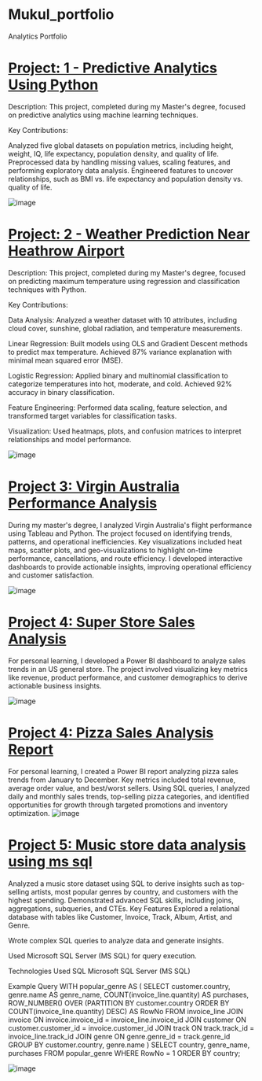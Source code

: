# Mukul_portfolio
Analytics Portfolio

# [Project: 1 - Predictive Analytics Using Python](https://github.com/MrSapkota/World-Population-Data-Visulaization-with-Python)
Description: This project, completed during my Master's degree, focused on predictive analytics using machine learning techniques.

Key Contributions:

Analyzed five global datasets on population metrics, including height, weight, IQ, life expectancy, population density, and quality of life.
Preprocessed data by handling missing values, scaling features, and performing exploratory data analysis.
Engineered features to uncover relationships, such as BMI vs. life expectancy and population density vs. quality of life.

![image](https://github.com/user-attachments/assets/bfa1066c-ae27-418b-a23f-c212e520ebeb)




# [Project: 2 - Weather Prediction Near Heathrow Airport](https://github.com/MrSapkota/weather-station-near-Heathrow-airport-in-London-By-Python)
Description: This project, completed during my Master's degree, focused on predicting maximum temperature using regression and classification techniques with Python.

Key Contributions:

Data Analysis: Analyzed a weather dataset with 10 attributes, including cloud cover, sunshine, global radiation, and temperature measurements.

Linear Regression: Built models using OLS and Gradient Descent methods to predict max temperature. Achieved 87% variance explanation with minimal mean squared error (MSE).

Logistic Regression: Applied binary and multinomial classification to categorize temperatures into hot, moderate, and cold. Achieved 92% accuracy in binary classification.

Feature Engineering: Performed data scaling, feature selection, and transformed target variables for classification tasks.

Visualization: Used heatmaps, plots, and confusion matrices to interpret relationships and model performance.

![image](https://github.com/user-attachments/assets/83422eaf-cd0c-4a76-809e-ffa19c563630)



# [Project 3: Virgin Australia Performance Analysis](https://github.com/MrSapkota/Australian-Airline.)

During my master's degree, I analyzed Virgin Australia's flight performance using Tableau and Python. The project focused on identifying trends, patterns, and operational inefficiencies. Key visualizations included heat maps, scatter plots, and geo-visualizations to highlight on-time performance, cancellations, and route efficiency. I developed interactive dashboards to provide actionable insights, improving operational efficiency and customer satisfaction.

![image](https://github.com/user-attachments/assets/b80f20d0-d208-4831-809f-035c42da2358)


# [Project 4: Super Store Sales Analysis](https://github.com/MrSapkota/pizza_sales_report_powerbi_-_SQL)

For personal learning, I developed a Power BI dashboard to analyze sales trends in an US general store. The project involved visualizing key metrics like revenue, product performance, and customer demographics to derive actionable business insights.

![image](https://github.com/user-attachments/assets/04f4c1b1-c4f8-41c6-bd57-774f82d370a0)


# [Project 4: Pizza Sales Analysis Report](https://github.com/MrSapkota/pizza_sales_report_powerbi_-_SQL)

For personal learning, I created a Power BI report analyzing pizza sales trends from January to December. Key metrics included total revenue, average order value, and best/worst sellers. Using SQL queries, I analyzed daily and monthly sales trends, top-selling pizza categories, and identified opportunities for growth through targeted promotions and inventory optimization.
![image](https://github.com/user-attachments/assets/71e8d342-9f8b-478b-ade0-27b0ba6bafef)


# [Project 5: Music store data analysis using ms sql](https://github.com/MrSapkota/Music-store-dataset)

Analyzed a music store dataset using SQL to derive insights such as top-selling artists, most popular genres by country, and customers with the highest spending. Demonstrated advanced SQL skills, including joins, aggregations, subqueries, and CTEs.
Key Features
Explored a relational database with tables like Customer, Invoice, Track, Album, Artist, and Genre.

Wrote complex SQL queries to analyze data and generate insights.

Used Microsoft SQL Server (MS SQL) for query execution.

Technologies Used
SQL
Microsoft SQL Server (MS SQL)

Example Query
WITH popular_genre AS (
    SELECT 
        customer.country,
        genre.name AS genre_name,
        COUNT(invoice_line.quantity) AS purchases,
        ROW_NUMBER() OVER (PARTITION BY customer.country ORDER BY COUNT(invoice_line.quantity) DESC) AS RowNo
    FROM invoice_line
    JOIN invoice ON invoice.invoice_id = invoice_line.invoice_id
    JOIN customer ON customer.customer_id = invoice.customer_id
    JOIN track ON track.track_id = invoice_line.track_id
    JOIN genre ON genre.genre_id = track.genre_id
    GROUP BY customer.country, genre.name
)
SELECT 
    country,
    genre_name,
    purchases
FROM popular_genre
WHERE RowNo = 1
ORDER BY country;

![image](https://github.com/user-attachments/assets/f5af9d55-4be0-4b54-8fc7-038a96cc05d1)

